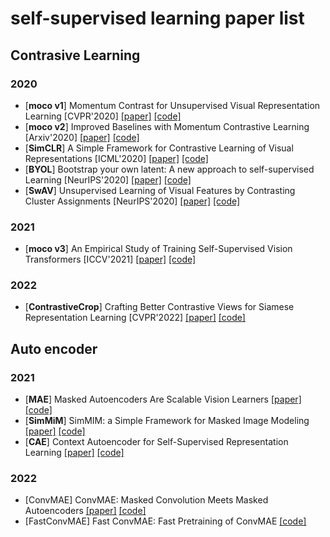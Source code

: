 # self-supervised learning paper list
## Contrasive Learning
### 2020
- [**moco v1**] Momentum Contrast for Unsupervised Visual Representation Learning
[CVPR'2020] [[paper]](https://arxiv.org/pdf/1911.05722.pdf) [[code]](https://github.com/facebookresearch/moco)
- [**moco v2**] Improved Baselines with Momentum Contrastive Learning [Arxiv'2020] [[paper]](https://arxiv.org/pdf/2003.04297.pdf) [[code]](https://github.com/facebookresearch/moco)
- [**SimCLR**] A Simple Framework for Contrastive Learning of Visual Representations [ICML'2020] [[paper]](https://arxiv.org/pdf/2002.05709.pdf) [[code]](https://github.com/google-research/simclr)
- [**BYOL**] Bootstrap your own latent: A new approach to self-supervised Learning [NeurIPS'2020] [[paper]](https://arxiv.org/pdf/2006.07733.pdf) [[code]](https://github.com/deepmind/deepmind-research/tree/master/byol)
- [**SwAV**] Unsupervised Learning of Visual Features
by Contrasting Cluster Assignments [NeurIPS'2020] [[paper]](https://arxiv.org/pdf/2006.09882.pdf) [[code]](https://github.com/facebookresearch/swav)
### 2021
- [**moco v3**] An Empirical Study of Training Self-Supervised Vision Transformers [ICCV'2021] [[paper]](https://arxiv.org/pdf/2104.02057.pdf) [[code]](https://github.com/facebookresearch/moco-v3)
### 2022
- [**ContrastiveCrop**] Crafting Better Contrastive Views for Siamese Representation Learning [CVPR'2022] [[paper]](https://arxiv.org/abs/2202.03278) [[code]](https://github.com/xyupeng/ContrastiveCrop)
## Auto encoder
### 2021
- [**MAE**] Masked Autoencoders Are Scalable Vision Learners [[paper]](https://arxiv.org/pdf/2111.06377.pdf) [[code]](https://github.com/facebookresearch/mae)
- [**SimMiM**] SimMIM: a Simple Framework for Masked Image Modeling [[paper]](https://arxiv.org/pdf/2111.09886.pdf) [[code]](https://github.com/microsoft/SimMIM)
- [**CAE**] Context Autoencoder for Self-Supervised Representation Learning [[paper]](https://arxiv.org/pdf/2202.03026.pdf) [[code]](https://github.com/open-mmlab/mmselfsup/tree/master/configs/selfsup/cae)
### 2022
- [ConvMAE] ConvMAE: Masked Convolution Meets Masked Autoencoders [[paper]](https://arxiv.org/abs/2205.03892) [[code]](https://github.com/Alpha-VL/ConvMAE)
- [FastConvMAE] Fast ConvMAE: Fast Pretraining of ConvMAE [[code]](https://github.com/Alpha-VL/FastConvMAE)